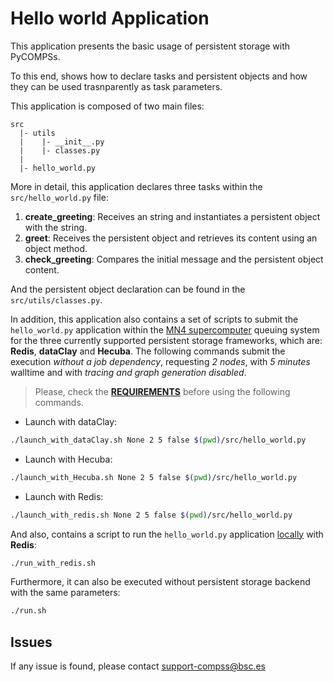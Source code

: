 # Hello world Application

This application presents the basic usage of persistent storage with PyCOMPSs.

To this end, shows how to declare tasks and persistent objects and how
they can be used trasnparently as task parameters.

This application is composed of two main files:

```
src
  |- utils
  |    |- __init__.py
  |    |- classes.py
  |
  |- hello_world.py
```

More in detail, this application declares three tasks within the
```src/hello_world.py``` file:

1. **create_greeting**: Receives an string and instantiates a persistent object
with the string.
2. **greet**: Receives the persistent object and retrieves its content using an
object method.
3. **check_greeting**: Compares the initial message and the persistent object
content.

And the persistent object declaration can be found in the ```src/utils/classes.py```.

In addition, this application also contains a set of scripts to submit the
```hello_world.py``` application within the <ins>MN4 supercomputer</ins>
queuing system for the three currently supported persistent storage frameworks,
which are: **Redis**, **dataClay** and **Hecuba**.
The following commands submit the execution *without a job dependency*,
requesting *2 nodes*, with *5 minutes* walltime and with *tracing and graph
generation disabled*.

> Please, check the **[REQUIREMENTS](../README.md)** before using the following commands.

* Launch with dataClay:
```bash
./launch_with_dataClay.sh None 2 5 false $(pwd)/src/hello_world.py
```

* Launch with Hecuba:
```bash
./launch_with_Hecuba.sh None 2 5 false $(pwd)/src/hello_world.py
```
* Launch with Redis:
```bash
./launch_with_redis.sh None 2 5 false $(pwd)/src/hello_world.py
```

And also, contains a script to run the ```hello_world.py``` application
<ins>locally</ins> with **Redis**:

```bash
./run_with_redis.sh
```

Furthermore, it can also be executed without persistent storage backend with
the same parameters:
```bash
./run.sh
```

## Issues

If any issue is found, please contact <support-compss@bsc.es>
